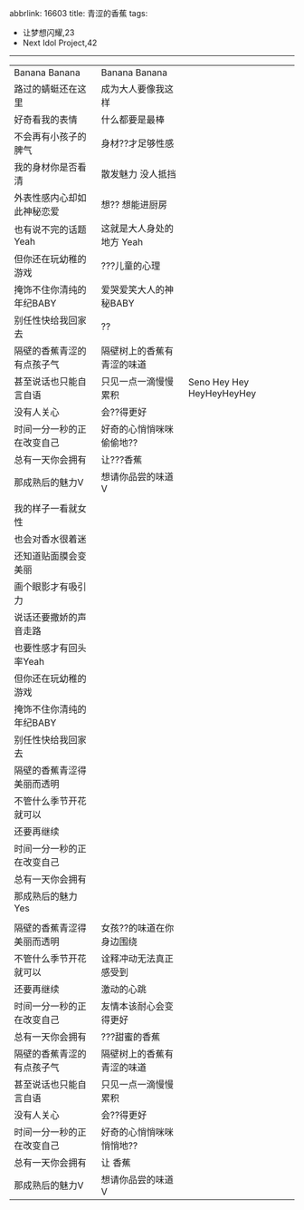 abbrlink: 16603
title: 青涩的香蕉
tags:
  - 让梦想闪耀,23
  - Next Idol Project,42
---
||||
|--|--|--|
|Banana Banana|Banana Banana|      |
|路过的蜻蜓还在这里|成为大人要像我这样|      |
|好奇看我的表情|什么都要是最棒|      |
|不会再有小孩子的脾气|身材??才足够性感|      |
|我的身材你是否看清|散发魅力 没人抵挡|      |
|外表性感内心却如此神秘恋爱|想?? 想能进厨房|      |
|也有说不完的话题 Yeah|这就是大人身处的地方 Yeah|      |
|但你还在玩幼稚的游戏|???儿童的心理|      |
|掩饰不住你清纯的年纪BABY|爱哭爱笑大人的神秘BABY|      |
|别任性快给我回家去|??|      |
|隔壁的香蕉青涩的有点孩子气|隔壁树上的香蕉有青涩的味道|      |
|甚至说话也只能自言自语|只见一点一滴慢慢累积|Seno Hey Hey HeyHeyHeyHey|
|没有人关心|会??得更好|      |
|时间一分一秒的正在改变自己|好奇的心悄悄咪咪偷偷地??|      |
|总有一天你会拥有|让???香蕉|      |
|那成熟后的魅力V|想请你品尝的味道V|      |
|      |      |      |
|我的样子一看就女性|      |      |
|也会对香水很着迷|      |      |
|还知道贴面膜会变美丽|      |      |
|画个眼影才有吸引力|      |      |
|说话还要撒娇的声音走路|      |      |
|也要性感才有回头率Yeah|      |      |
|但你还在玩幼稚的游戏|      |      |
|掩饰不住你清纯的年纪BABY|      |      |
|别任性快给我回家去|      |      |
|隔壁的香蕉青涩得美丽而透明|      |      |
|不管什么季节开花就可以|      |      |
|还要再继续|      |      |
|时间一分一秒的正在改变自己|      |      |
|总有一天你会拥有|      |      |
|那成熟后的魅力 Yes|      |      |
|      |      |      |
|隔壁的香蕉青涩得美丽而透明|女孩??的味道在你身边围绕|      |
|不管什么季节开花就可以|诠释冲动无法真正感受到|      |
|还要再继续|激动的心跳|      |
|时间一分一秒的正在改变自己|友情本该耐心会变得更好|      |
|总有一天你会拥有|???甜蜜的香蕉|      |
|隔壁的香蕉青涩的有点孩子气|隔壁树上的香蕉有青涩的味道|      |
|甚至说话也只能自言自语|只见一点一滴慢慢累积|      |
|没有人关心|会??得更好|      |
|时间一分一秒的正在改变自己|好奇的心悄悄咪咪悄悄地??|      |
|总有一天你会拥有|让 香蕉|      |
|那成熟后的魅力V|想请你品尝的味道V|      |